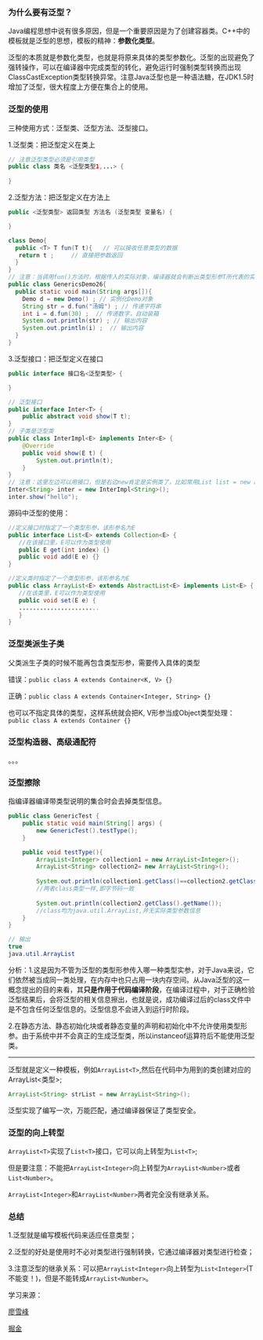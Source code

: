 ### 为什么要有泛型？

Java编程思想中说有很多原因，但是一个重要原因是为了创建容器类。C++中的模板就是泛型的思想，模板的精神：**参数化类型**。

泛型的本质就是参数化类型，也就是将原来具体的类型参数化。泛型的出现避免了强转操作，可以在编译器中完成类型的转化，避免运行时强制类型转换而出现ClassCastException类型转换异常。注意Java泛型也是一种语法糖，在JDK1.5时增加了泛型，很大程度上方便在集合上的使用。

### 泛型的使用

三种使用方式：泛型类、泛型方法、泛型接口。

1.泛型类：把泛型定义在类上

```java
// 注意泛型类型必须是引用类型
public class 类名 <泛型类型1,...> {
	
}
```

2.泛型方法：把泛型定义在方法上

```java
public <泛型类型> 返回类型 方法名 (泛型类型 变量名) {

}
```

```java
class Demo{  
  public <T> T fun(T t){   // 可以接收任意类型的数据  
   return t ;     // 直接把参数返回  
  }  
}
// 注意：当调用fun()方法时，根据传入的实际对象，编译器就会判断出类型形参T所代表的实际类型，所以在上面的fun函数中会根据传来的t这个形参的类型返回不同的数据类型。
public class GenericsDemo26{  
  public static void main(String args[]){  
    Demo d = new Demo() ; // 实例化Demo对象  
    String str = d.fun("汤姆") ; // 传递字符串  
    int i = d.fun(30) ;  // 传递数字，自动装箱  
    System.out.println(str) ; // 输出内容  
    System.out.println(i) ;  // 输出内容  
  }  
}
```

3.泛型接口：把泛型定义在接口

```java
public interface 接口名<泛型类型> {

}
```

```java
// 泛型接口
public interface Inter<T> {
	public abstract void show(T t);	
}
// 子类是泛型类
public class InterImpl<E> implements Inter<E> {
    @Override
    public void show(E t) {
        System.out.println(t);
    }
}
// 注意：这里左边可以用接口，但是右边new肯定是实例类了，比如常用List list = new LinkedList(); 这里的List其实就是一个接口
Inter<String> inter = new InterImpl<String>();
inter.show("hello");
```

源码中泛型的使用：

```java
//定义接口时指定了一个类型形参，该形参名为E
public interface List<E> extends Collection<E> {
   //在该接口里，E可以作为类型使用
   public E get(int index) {}
   public void add(E e) {} 
}

//定义类时指定了一个类型形参，该形参名为E
public class ArrayList<E> extends AbstractList<E> implements List<E> {
   //在该类里，E可以作为类型使用
   public void set(E e) {
   .......................
   }
}
```

### 泛型类派生子类

父类派生子类的时候不能再包含类型形参，需要传入具体的类型

错误：`public class A extends Container<K, V> {}`

正确：`public class A extends Container<Integer, String> {}`

也可以不指定具体的类型，这样系统就会把K, V形参当成Object类型处理：`public class A extends Container {}`

### 泛型构造器、高级通配符

。。。

### 泛型擦除

指编译器编译带类型说明的集合时会去掉类型信息。

```java
public class GenericTest {
    public static void main(String[] args) {
        new GenericTest().testType();
    }

    public void testType(){
        ArrayList<Integer> collection1 = new ArrayList<Integer>();
        ArrayList<String> collection2= new ArrayList<String>();
        
        System.out.println(collection1.getClass()==collection2.getClass());
        //两者class类型一样,即字节码一致
        
        System.out.println(collection2.getClass().getName());
        //class均为java.util.ArrayList,并无实际类型参数信息
    }
}

// 输出
true
java.util.ArrayList
```

分析：1.这是因为不管为泛型的类型形参传入哪一种类型实参，对于Java来说，它们依然被当成同一类处理，在内存中也只占用一块内存空间。从Java泛型的这一概念提出的目的来看，其**只是作用于代码编译阶段**，在编译过程中，对于正确检验泛型结果后，会将泛型的相关信息擦出，也就是说，成功编译过后的class文件中是不包含任何泛型信息的。泛型信息不会进入到运行时阶段。

2.在静态方法、静态初始化块或者静态变量的声明和初始化中不允许使用类型形参。由于系统中并不会真正的生成泛型类，所以instanceof运算符后不能使用泛型类。



---

泛型就是定义一种模板，例如`ArrayList<T>`,然后在代码中为用到的类创建对应的ArrayList<类型>;

```java
ArrayList<String> strList = new ArrayList<String>();
```

泛型实现了编写一次，万能匹配，通过编译器保证了类型安全。

### 泛型的向上转型

`ArrayList<T>`实现了`List<T>`接口，它可以向上转型为`List<T>`;

但是要注意：不能把`ArrayList<Integer>`向上转型为`ArrayList<Number>`或者`List<Number>`。

`ArrayList<Integer>`和`ArrayList<Number>`两者完全没有继承关系。

### 总结

1.泛型就是编写模板代码来适应任意类型；

2.泛型的好处是使用时不必对类型进行强制转换，它通过编译器对类型进行检查；

3.注意泛型的继承关系：可以把`ArrayList<Integer>`向上转型为`List<Integer>`(T不能变！)，但是不能转成`ArrayList<Number>`。

学习来源：

[廖雪峰](https://www.liaoxuefeng.com/wiki/1252599548343744/1265102638843296)

[掘金](https://juejin.im/post/6844903925666021389)


